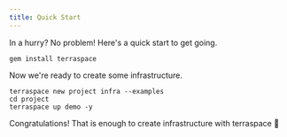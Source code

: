 ```yaml
---
title: Quick Start
---
```


In a hurry? No problem!  Here's a quick start to get going.

    gem install terraspace

Now we're ready to create some infrastructure.

    terraspace new project infra --examples
    cd project
    terraspace up demo -y

Congratulations! That is enough to create infrastructure with terraspace 🍾
